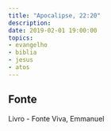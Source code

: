 ```yaml
---
title: "Apocalipse, 22:20"
description: 
date: 2019-02-01 19:00:00
topics: 
- evangelho
- biblia
- jesus
- atos
---
```



## Fonte
Livro - Fonte Viva, Emmanuel

